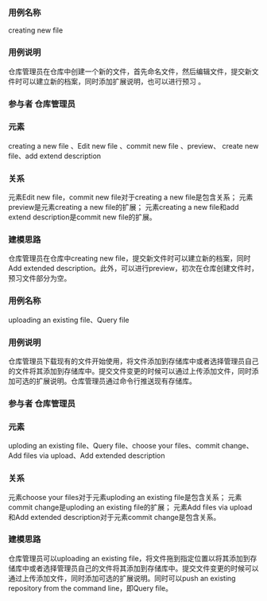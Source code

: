 ### 用例名称
creating new file
### 用例说明
仓库管理员在仓库中创建一个新的文件，首先命名文件，然后编辑文件，提交新文件时可以建立新的档案，同时添加扩展说明，也可以进行预习 。
### 参与者	仓库管理员
### 元素	
creating a new file 、Edit new file 、commit new file 、preview、
create new file、add extend description
### 关系
元素Edit new file，commit new file对于creating a new file是包含关系；
元素preview是元素creating a new file的扩展；
元素creating a new file和add extend description是commit new file的扩展。
### 建模思路	
仓库管理员在仓库中creating new file，提交新文件时可以建立新的档案，同时Add extended description。此外，可以进行preview，初次在仓库创建文件时，预习文件部分为空。


### 用例名称	
uploading an existing file、Query file
### 用例说明
仓库管理员下载现有的文件开始使用，将文件添加到存储库中或者选择管理员自己的文件将其添加到存储库中。提交文件变更的时候可以通过上传添加文件，同时添加可选的扩展说明。仓库管理员通过命令行推送现有存储库。
### 参与者	仓库管理员
### 元素	
uploding an existing file、Query file、choose your files、commit change、Add files via upload、Add extended description
### 关系	
元素choose your files对于元素uploding an existing file是包含关系；
元素commit change是uploding an existing file的扩展；
元素Add files via upload 和Add extended description对于元素commit change是包含关系。
### 建模思路	
仓库管理员可以uploading an existing file，将文件拖到指定位置以将其添加到存储库中或者选择管理员自己的文件将其添加到存储库中。提交文件变更的时候可以通过上传添加文件，同时添加可选的扩展说明。同时可以push an existing repository from the command line，即Query file。
